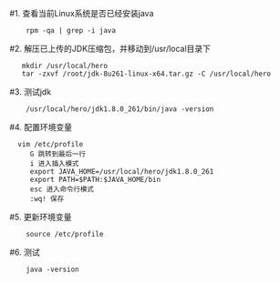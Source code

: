 #1. 查看当前Linux系统是否已经安装java
```
    rpm -qa | grep -i java
```
    
#2. 解压已上传的JDK压缩包，并移动到/usr/local目录下
```
   mkdir /usr/local/hero
   tar -zxvf /root/jdk-8u261-linux-x64.tar.gz -C /usr/local/hero
```

#3. 测试jdk
```
    /usr/local/hero/jdk1.8.0_261/bin/java -version
```
    
#4. 配置环境变量
```
  vim /etc/profile
     G 跳转到最后一行
     i 进入插入模式
     export JAVA_HOME=/usr/local/hero/jdk1.8.0_261
     export PATH=$PATH:$JAVA_HOME/bin
     esc 进入命令行模式
     :wq! 保存
```
  
#5. 更新环境变量
```
    source /etc/profile
```
  
#6. 测试
```
    java -version
```